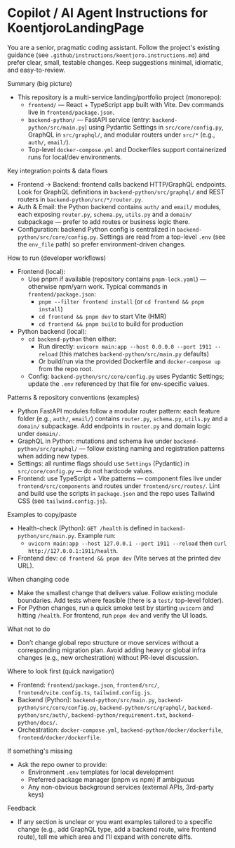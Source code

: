 # Copilot / AI Agent Instructions for KoentjoroLandingPage

You are a senior, pragmatic coding assistant. Follow the project's existing guidance (see `.github/instructions/koentjoro.instructions.md`) and prefer clear, small, testable changes. Keep suggestions minimal, idiomatic, and easy-to-review.

Summary (big picture)

- This repository is a multi-service landing/portfolio project (monorepo):
  - `frontend/` — React + TypeScript app built with Vite. Dev commands live in `frontend/package.json`.
  - `backend-python/` — FastAPI service (entry: `backend-python/src/main.py`) using Pydantic Settings in `src/core/config.py`, GraphQL in `src/graphql/`, and modular routers under `src/*` (e.g., `auth/`, `email/`).
  - Top-level `docker-compose.yml` and Dockerfiles support containerized runs for local/dev environments.

Key integration points & data flows

- Frontend -> Backend: frontend calls backend HTTP/GraphQL endpoints. Look for GraphQL definitions in `backend-python/src/graphql/` and REST routers in `backend-python/src/*/router.py`.
- Auth & Email: the Python backend contains `auth/` and `email/` modules, each exposing `router.py`, `schema.py`, `utils.py` and a `domain/` subpackage — prefer to add routes or business logic there.
- Configuration: backend Python config is centralized in `backend-python/src/core/config.py`. Settings are read from a top-level `.env` (see the `env_file` path) so prefer environment-driven changes.

How to run (developer workflows)

- Frontend (local):
  - Use pnpm if available (repository contains `pnpm-lock.yaml`) — otherwise npm/yarn work. Typical commands in `frontend/package.json`:
    - `pnpm --filter frontend install` (or `cd frontend && pnpm install`)
    - `cd frontend && pnpm dev` to start Vite (HMR)
    - `cd frontend && pnpm build` to build for production
- Python backend (local):
  - `cd backend-python` then either:
    - Run directly: `uvicorn main:app --host 0.0.0.0 --port 1911 --reload` (this matches `backend-python/src/main.py` defaults)
    - Or build/run via the provided Dockerfile and `docker-compose up` from the repo root.
  - Config: `backend-python/src/core/config.py` uses Pydantic Settings; update the `.env` referenced by that file for env-specific values.

Patterns & repository conventions (examples)

- Python FastAPI modules follow a modular router pattern: each feature folder (e.g., `auth/`, `email/`) contains `router.py`, `schema.py`, `utils.py` and a `domain/` subpackage. Add endpoints in `router.py` and domain logic under `domain/`.
- GraphQL in Python: mutations and schema live under `backend-python/src/graphql/` — follow existing naming and registration patterns when adding new types.
- Settings: all runtime flags should use `Settings` (Pydantic) in `src/core/config.py` — do not hardcode values.
- Frontend: use TypeScript + Vite patterns — component files live under `frontend/src/components` and routes under `frontend/src/routes/`. Lint and build use the scripts in `package.json` and the repo uses Tailwind CSS (see `tailwind.config.js`).

Examples to copy/paste

- Health-check (Python): `GET /health` is defined in `backend-python/src/main.py`. Example run:
  - `uvicorn main:app --host 127.0.0.1 --port 1911 --reload` then `curl http://127.0.0.1:1911/health`.
- Frontend dev: `cd frontend && pnpm dev` (Vite serves at the printed dev URL).

When changing code

- Make the smallest change that delivers value. Follow existing module boundaries. Add tests where feasible (there is a `test/` top-level folder).
- For Python changes, run a quick smoke test by starting `uvicorn` and hitting `/health`. For frontend, run `pnpm dev` and verify the UI loads.

What not to do

- Don’t change global repo structure or move services without a corresponding migration plan. Avoid adding heavy or global infra changes (e.g., new orchestration) without PR-level discussion.

Where to look first (quick navigation)

- Frontend: `frontend/package.json`, `frontend/src/`, `frontend/vite.config.ts`, `tailwind.config.js`.
- Backend (Python): `backend-python/src/main.py`, `backend-python/src/core/config.py`, `backend-python/src/graphql/`, `backend-python/src/auth/`, `backend-python/requirement.txt`, `backend-python/docs/`.
- Orchestration: `docker-compose.yml`, `backend-python/docker/dockerfile`, `frontend/docker/dockerfile`.

If something's missing

- Ask the repo owner to provide:
  - Environment `.env` templates for local development
  - Preferred package manager (pnpm vs npm) if ambiguous
  - Any non-obvious background services (external APIs, 3rd-party keys)

Feedback

- If any section is unclear or you want examples tailored to a specific change (e.g., add GraphQL type, add a backend route, wire frontend route), tell me which area and I'll expand with concrete diffs.
